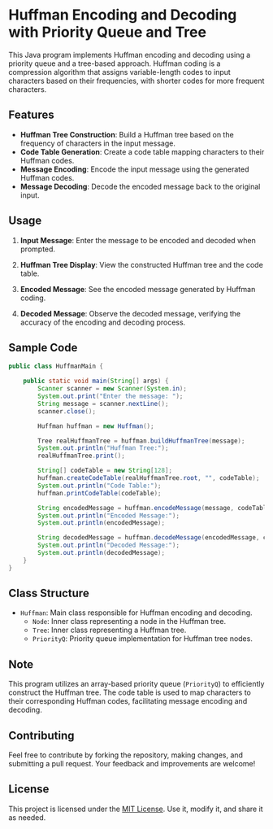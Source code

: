 # Huffman Encoding and Decoding with Priority Queue and Tree

This Java program implements Huffman encoding and decoding using a priority queue and a tree-based approach. Huffman coding is a compression algorithm that assigns variable-length codes to input characters based on their frequencies, with shorter codes for more frequent characters.

## Features

- **Huffman Tree Construction**: Build a Huffman tree based on the frequency of characters in the input message.
- **Code Table Generation**: Create a code table mapping characters to their Huffman codes.
- **Message Encoding**: Encode the input message using the generated Huffman codes.
- **Message Decoding**: Decode the encoded message back to the original input.

## Usage

1. **Input Message**: Enter the message to be encoded and decoded when prompted.

2. **Huffman Tree Display**: View the constructed Huffman tree and the code table.

3. **Encoded Message**: See the encoded message generated by Huffman coding.

4. **Decoded Message**: Observe the decoded message, verifying the accuracy of the encoding and decoding process.

## Sample Code

```java
public class HuffmanMain {

    public static void main(String[] args) {
        Scanner scanner = new Scanner(System.in);
        System.out.print("Enter the message: ");
        String message = scanner.nextLine();
        scanner.close();

        Huffman huffman = new Huffman();

        Tree realHuffmanTree = huffman.buildHuffmanTree(message);
        System.out.println("Huffman Tree:");
        realHuffmanTree.print();

        String[] codeTable = new String[128];
        huffman.createCodeTable(realHuffmanTree.root, "", codeTable);
        System.out.println("Code Table:");
        huffman.printCodeTable(codeTable);

        String encodedMessage = huffman.encodeMessage(message, codeTable);
        System.out.println("Encoded Message:");
        System.out.println(encodedMessage);

        String decodedMessage = huffman.decodeMessage(encodedMessage, codeTable);
        System.out.println("Decoded Message:");
        System.out.println(decodedMessage);
    }
}
```

## Class Structure

- `Huffman`: Main class responsible for Huffman encoding and decoding.
  - `Node`: Inner class representing a node in the Huffman tree.
  - `Tree`: Inner class representing a Huffman tree.
  - `PriorityQ`: Priority queue implementation for Huffman tree nodes.

## Note

This program utilizes an array-based priority queue (`PriorityQ`) to efficiently construct the Huffman tree. The code table is used to map characters to their corresponding Huffman codes, facilitating message encoding and decoding.

## Contributing

Feel free to contribute by forking the repository, making changes, and submitting a pull request. Your feedback and improvements are welcome!

## License

This project is licensed under the [MIT License](LICENSE). Use it, modify it, and share it as needed.
